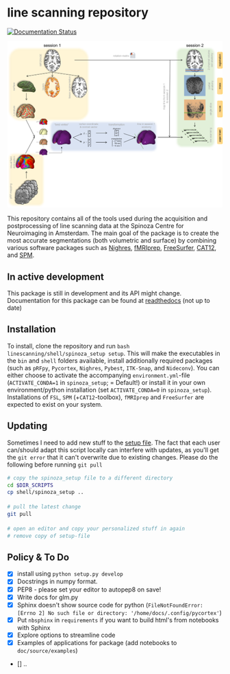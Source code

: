 # line scanning repository

[![Documentation Status](https://readthedocs.org/projects/linescanning/badge/?version=latest)](https://linescanning.readthedocs.io/en/latest/?badge=latest)

![plot](https://github.com/gjheij/linescanning/blob/docs/examples/figures/overview.png)

This repository contains all of the tools used during the acquisition and postprocessing of line scanning data at the Spinoza Centre for Neuroimaging in Amsterdam. The main goal of the package is to create the most accurate segmentations (both volumetric and surface) by combining various software packages such as [Nighres](https://github.com/nighres/nighres), [fMRIprep](https://fmriprep.org/en/stable/usage.html), [FreeSurfer](https://surfer.nmr.mgh.harvard.edu/), [CAT12](http://www.neuro.uni-jena.de/cat/index.html#DOWNLOAD), and [SPM](https://www.fil.ion.ucl.ac.uk/spm/software/spm12/). 

## In active development
This package is still in development and its API might change. Documentation for this package can be found at [readthedocs](https://linescanning.readthedocs.io/en/latest/) (not up to date)

## Installation
To install, clone the repository and run `bash linescanning/shell/spinoza_setup setup`. This will make the executables in the `bin` and `shell` folders available, install additionally required packages (such as `pRFpy`, `Pycortex`, `Nighres`, `Pybest`, `ITK-Snap`, and `Nideconv`). You can either choose to activate the accompanying `environment.yml`-file (`ACTIVATE_CONDA=1` in `spinoza_setup`; = Default!) or install it in your own environment/python installation (set `ACTIVATE_CONDA=0` in `spinoza_setup`). Installations of `FSL`, `SPM` (+`CAT12`-toolbox), `fMRIprep` and `FreeSurfer` are expected to exist on your system.

## Updating
Sometimes I need to add new stuff to the [setup file](https://github.com/gjheij/linescanning/blob/main/shell/spinoza_setup). The fact that each user can/should adapt this script locally can interfere with updates, as you'll get the `git error` that it can't overwrite due to existing changes. Please do the following before running `git pull`
```bash
# copy the spinoza_setup file to a different directory
cd $DIR_SCRIPTS
cp shell/spinoza_setup ..

# pull the latest change
git pull

# open an editor and copy your personalized stuff in again
# remove copy of setup-file
```

## Policy & To Do

- [x] install using `python setup.py develop`
- [x] Docstrings in numpy format.
- [x] PEP8 - please set your editor to autopep8 on save!
- [x] Write docs for glm.py
- [x] Sphinx doesn't show source code for python (`FileNotFoundError: [Errno 2] No such file or directory: '/home/docs/.config/pycortex'`)
- [x] Put `nbsphinx` in `requirements` if you want to build html's from notebooks with Sphinx
- [x] Explore options to streamline code
- [x] Examples of applications for package (add notebooks to `doc/source/examples`)
- [] ..